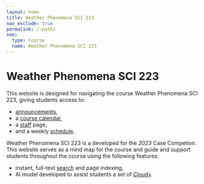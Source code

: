 ```yaml
---
layout: home
title: Weather Phenomena SCI 223
nav_exclude: true
permalink: /:path/
seo:
  type: Course
  name: Weather Phenomena SCI 223
---
```


# Weather Phenomena SCI 223

This website is designed for navigating the course Weather Phenomena SCI 223, giving students access to:

- [announcements](announcements.md),
- a [course calendar](calendar.md),
- a [staff](staff.md) page,
- and a weekly [schedule](schedule.md).

Weather Phenomena SCI 223 is a developed for the _2023_ Case Competion. This website serves as a mind map for the course and guide and support students throughout the course using the following features:

- instant, full-text [search](https://just-the-docs.github.io/just-the-docs/docs/search/) and page indexing,
- AI model developed to assist students a set of [Cloudy](http://localhost:5173/).